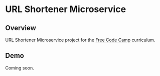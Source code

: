 # URL Shortener Microservice


## Overview

URL Shortener Microservice project  for the [Free Code Camp](http://www.freecodecamp.com)  curriculum.

## Demo

Coming soon.
